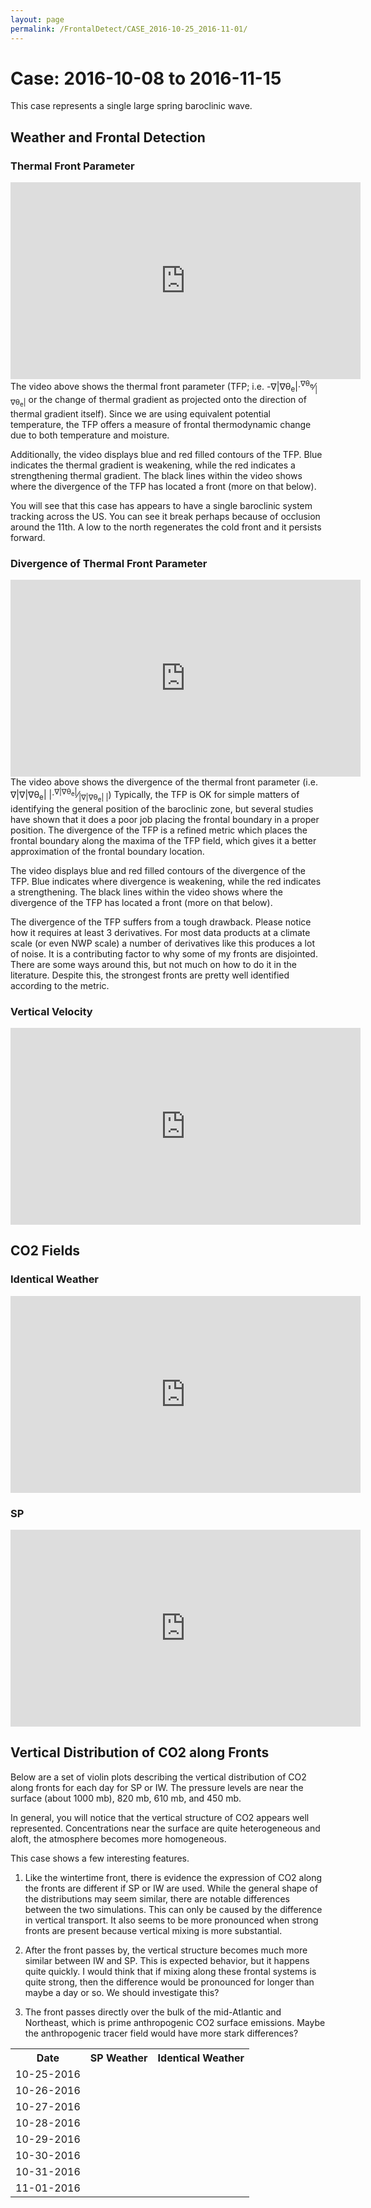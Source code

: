 ```yaml
---
layout: page
permalink: /FrontalDetect/CASE_2016-10-25_2016-11-01/
---
```

<h1>Case: 2016-10-08 to 2016-11-15</h1>
This case represents a single large spring baroclinic wave.
<h2>Weather and Frontal Detection</h2>
<h3> Thermal Front Parameter </h3>
<iframe width="560" height="315" src="https://www.youtube.com/embed/gzMUfu7uVfU" title="YouTube video player" frameborder="0" allow="accelerometer; autoplay; clipboard-write; encrypted-media; gyroscope; picture-in-picture" allowfullscreen></iframe>
The video above shows the thermal front parameter (TFP; i.e. -&nabla;|&nabla;&theta;<sub>e</sub>|&middot;<sup>&nabla;&theta;<sub>e</sub></sup>&frasl;<sub>|&nabla;&theta;<sub>e</sub>|</sub> or the change of thermal gradient as projected onto the direction of thermal gradient itself).   Since we are using equivalent potential temperature, the TFP offers a measure of frontal thermodynamic change due to both temperature and moisture.

Additionally, the video displays blue and red filled contours of the TFP.  Blue indicates the thermal gradient is weakening, while the red indicates a strengthening thermal gradient.   The black lines within the video shows where the divergence of the TFP has located a front (more on that below).  

You will see that this case has appears to have a single baroclinic system tracking across the US.  You can see it break perhaps because of occlusion around the 11th.  A low to the north regenerates the cold front and it persists forward.


<h3> Divergence of Thermal Front Parameter </h3>
<iframe width="560" height="315" src="https://www.youtube.com/embed/CkQryHPSEN4" title="YouTube video player" frameborder="0" allow="accelerometer; autoplay; clipboard-write; encrypted-media; gyroscope; picture-in-picture" allowfullscreen></iframe>
The video above shows the divergence of the thermal front parameter (i.e. &nabla;|&nabla;|&nabla;&theta;<sub>e</sub>| |&middot;<sup>&nabla;|&nabla;&theta;<sub>e</sub>|</sup>&frasl;<sub>|&nabla;|&nabla;&theta;<sub>e</sub>| |</sub>) Typically, the TFP is OK for simple matters of identifying the general position of the baroclinic zone, but several studies have shown that it does a poor job placing the frontal boundary in a proper position.  The divergence of the TFP is a refined metric which places the frontal boundary along the maxima of the TFP field, which gives it a better approximation of the frontal boundary location.

The video displays blue and red filled contours of the divergence of the TFP.  Blue indicates where divergence is weakening, while the red indicates a strengthening.   The black lines within the video shows where the divergence of the TFP has located a front (more on that below).  

The divergence of the TFP suffers from a tough drawback.  Please notice how it requires at least 3 derivatives.  For most data products at a climate scale (or even NWP scale) a number of derivatives like this produces a lot of noise.  It is a contributing factor to why some of my fronts are disjointed.   There are some ways around this, but not much on how to do it in the literature.  Despite this, the strongest fronts are pretty well identified according to the metric.

<h3> Vertical Velocity </h3>
<iframe width="560" height="315" src="https://www.youtube.com/embed/xGA1Sl0mhQM" title="YouTube video player" frameborder="0" allow="accelerometer; autoplay; clipboard-write; encrypted-media; gyroscope; picture-in-picture" allowfullscreen></iframe>

<h2> CO2 Fields </h2>
<h3>Identical Weather</h3>
<iframe width="560" height="315" src="https://www.youtube.com/embed/GeTQxxaBjMI" title="YouTube video player" frameborder="0" allow="accelerometer; autoplay; clipboard-write; encrypted-media; gyroscope; picture-in-picture" allowfullscreen></iframe>
<h3>SP</h3>
<iframe width="560" height="315" src="https://www.youtube.com/embed/UlmTGN10fJM" title="YouTube video player" frameborder="0" allow="accelerometer; autoplay; clipboard-write; encrypted-media; gyroscope; picture-in-picture" allowfullscreen></iframe>

<h2> Vertical Distribution of CO2 along Fronts </h2>
Below are a set of violin plots describing the vertical distribution of CO2 along fronts for each day for SP or IW.  The pressure levels are near the surface (about 1000 mb), 820 mb, 610 mb, and 450 mb.  

In general, you will notice that the vertical structure of CO2 appears well represented.   Concentrations near the surface are quite heterogeneous and aloft, the atmosphere becomes more homogeneous.

This case shows a few interesting features.  
1) Like the wintertime front, there is evidence the expression of CO2 along the fronts are different if SP or IW are used.  While the general shape of the distributions may seem similar, there are notable differences between the two simulations.  This can only be caused by the difference in vertical transport.  It also seems to be more pronounced when strong fronts are present because vertical mixing is more substantial.  

2) After the front passes by, the vertical structure becomes much more similar between IW and SP.  This is expected behavior, but it happens quite quickly.  I would think that if mixing along these frontal systems is quite strong, then the difference would be pronounced for longer than maybe a day or so.  We should investigate this?

3) The front passes directly over the bulk of the mid-Atlantic and Northeast, which is prime anthropogenic CO2 surface emissions.  Maybe the anthropogenic tracer field would have more stark differences?

<table style="width:100%">
<tr>
  <th>Date </th>
  <th>SP Weather </th>
  <th>Identical Weather </th>
</tr>
<tr>
  <td>
    10-25-2016
  </td>
  <td>
    <img src="{{ site.url }}/frontal_detection_cases/CASE_2016-10-25_2016-11-01/SP_IMGS/co2_distribution_vertical_2016-10-25.png" alt>
    </td>
    <td>
      <img src="{{ site.url }}/frontal_detection_cases/CASE_2016-10-25_2016-11-01/IW_IMGS/co2_distribution_vertical_2016-10-25.png" alt>
    </td>
</tr>

<tr>
  <td>
    10-26-2016
  </td>
  <td>
    <img src="{{ site.url }}/frontal_detection_cases/CASE_2016-10-25_2016-11-01/SP_IMGS/co2_distribution_vertical_2016-10-26.png" alt>
    </td>
    <td>
      <img src="{{ site.url }}/frontal_detection_cases/CASE_2016-10-25_2016-11-01/IW_IMGS/co2_distribution_vertical_2016-10-26.png" alt>
    </td>
</tr>

<tr>
  <td>
    10-27-2016
  </td>
  <td>
    <img src="{{ site.url }}/frontal_detection_cases/CASE_2016-10-25_2016-11-01/SP_IMGS/co2_distribution_vertical_2016-10-27.png" alt>
    </td>
    <td>
      <img src="{{ site.url }}/frontal_detection_cases/CASE_2016-10-25_2016-11-01/IW_IMGS/co2_distribution_vertical_2016-10-27.png" alt>
    </td>
</tr>

<tr>
  <td>
    10-28-2016
  </td>
  <td>
    <img src="{{ site.url }}/frontal_detection_cases/CASE_2016-10-25_2016-11-01/SP_IMGS/co2_distribution_vertical_2016-10-28.png" alt>
    </td>
    <td>
      <img src="{{ site.url }}/frontal_detection_cases/CASE_2016-10-25_2016-11-01/IW_IMGS/co2_distribution_vertical_2016-10-28.png" alt>
    </td>
</tr>

<tr>
  <td>
    10-29-2016
  </td>
  <td>
    <img src="{{ site.url }}/frontal_detection_cases/CASE_2016-10-25_2016-11-01/SP_IMGS/co2_distribution_vertical_2016-10-29.png" alt>
    </td>
    <td>
      <img src="{{ site.url }}/frontal_detection_cases/CASE_2016-10-25_2016-11-01/IW_IMGS/co2_distribution_vertical_2016-10-29.png" alt>
    </td>
</tr>

<tr>
  <td>
    10-30-2016
  </td>
  <td>
    <img src="{{ site.url }}/frontal_detection_cases/CASE_2016-10-25_2016-11-01/SP_IMGS/co2_distribution_vertical_2016-10-30.png" alt>
    </td>
    <td>
      <img src="{{ site.url }}/frontal_detection_cases/CASE_2016-10-25_2016-11-01/IW_IMGS/co2_distribution_vertical_2016-10-30.png" alt>
    </td>
</tr>

<tr>
  <td>
    10-31-2016
  </td>
  <td>
    <img src="{{ site.url }}/frontal_detection_cases/CASE_2016-10-25_2016-11-01/SP_IMGS/co2_distribution_vertical_2016-10-31.png" alt>
    </td>
    <td>
      <img src="{{ site.url }}/frontal_detection_cases/CASE_2016-10-25_2016-11-01/IW_IMGS/co2_distribution_vertical_2016-10-31.png" alt>
    </td>
</tr>

<tr>
  <td>
    11-01-2016
  </td>
  <td>
    <img src="{{ site.url }}/frontal_detection_cases/CASE_2016-10-25_2016-11-01/SP_IMGS/co2_distribution_vertical_2016-11-01.png" alt>
    </td>
    <td>
      <img src="{{ site.url }}/frontal_detection_cases/CASE_2016-10-25_2016-11-01/IW_IMGS/co2_distribution_vertical_2016-11-01.png" alt>
    </td>
</tr>

</table>
